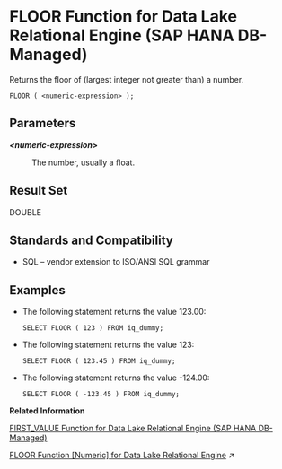 <!-- loio0beceabbce184f14a1a3fd1482727a2d -->

# FLOOR Function for Data Lake Relational Engine \(SAP HANA DB-Managed\)

Returns the floor of \(largest integer not greater than\) a number.



```
FLOOR ( <numeric-expression> );
```



<a name="loio0beceabbce184f14a1a3fd1482727a2d__section_obh_tqg_trb"/>

## Parameters


<dl>
<dt><b>

*<numeric-expression\>*

</b></dt>
<dd>

The number, usually a float.



</dd>
</dl>



<a name="loio0beceabbce184f14a1a3fd1482727a2d__section_ast_tqg_trb"/>

## Result Set

DOUBLE



<a name="loio0beceabbce184f14a1a3fd1482727a2d__section_pr2_5qg_trb"/>

## Standards and Compatibility

-   SQL – vendor extension to ISO/ANSI SQL grammar



<a name="loio0beceabbce184f14a1a3fd1482727a2d__section_h2t_5qg_trb"/>

## Examples

-   The following statement returns the value 123.00:

    ```
    SELECT FLOOR ( 123 ) FROM iq_dummy;
    ```

-   The following statement returns the value 123:

    ```
    SELECT FLOOR ( 123.45 ) FROM iq_dummy;
    ```

-   The following statement returns the value -124.00:

    ```
    SELECT FLOOR ( -123.45 ) FROM iq_dummy;
    ```


**Related Information**  


[FIRST\_VALUE Function for Data Lake Relational Engine \(SAP HANA DB-Managed\)](first-value-function-for-data-lake-relational-engine-sap-hana-db-managed-9994e0a.md "Returns the first value from a set of values.")

[FLOOR Function \[Numeric\] for Data Lake Relational Engine](https://help.sap.com/viewer/19b3964099384f178ad08f2d348232a9/2024_3_QRC/en-US/a552c1cc84f21015bfc3d6309d6785d6.html "Returns the floor of (largest integer not greater than) a number.") :arrow_upper_right:

